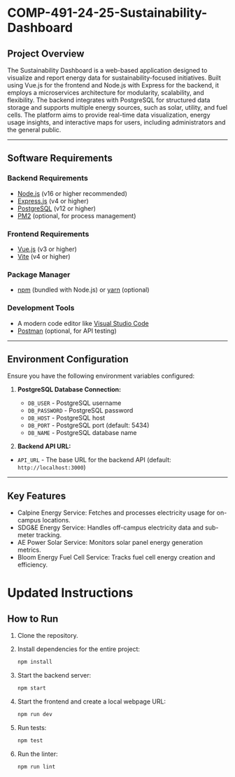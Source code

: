 # COMP-491-24-25-Sustainability-Dashboard

## **Project Overview**
The Sustainability Dashboard is a web-based application designed to visualize and report energy data for sustainability-focused initiatives. Built using Vue.js for the frontend and Node.js with Express for the backend, it employs a microservices architecture for modularity, scalability, and flexibility. The backend integrates with PostgreSQL for structured data storage and supports multiple energy sources, such as solar, utility, and fuel cells. The platform aims to provide real-time data visualization, energy usage insights, and interactive maps for users, including administrators and the general public.

---

## **Software Requirements**

### **Backend Requirements**
- [Node.js](https://nodejs.org/) (v16 or higher recommended)
- [Express.js](https://expressjs.com/) (v4 or higher)
- [PostgreSQL](https://www.postgresql.org/) (v12 or higher)
- [PM2](https://pm2.keymetrics.io/) (optional, for process management)

### **Frontend Requirements**
- [Vue.js](https://vuejs.org/) (v3 or higher)
- [Vite](https://vitejs.dev/) (v4 or higher)
  
### **Package Manager**
- [npm](https://www.npmjs.com/) (bundled with Node.js) or [yarn](https://yarnpkg.com/) (optional)

### **Development Tools**
- A modern code editor like [Visual Studio Code](https://code.visualstudio.com/)
- [Postman](https://www.postman.com/) (optional, for API testing) 

---

## **Environment Configuration**
Ensure you have the following environment variables configured:

1. **PostgreSQL Database Connection:**
   - `DB_USER` - PostgreSQL username
   - `DB_PASSWORD` - PostgreSQL password
   - `DB_HOST` - PostgreSQL host
   - `DB_PORT` - PostgreSQL port (default: 5434)
   - `DB_NAME` - PostgreSQL database name
     
  2. **Backend API URL:**
   - `API_URL` - The base URL for the backend API (default: `http://localhost:3000`)

---

## **Key Features**

- Calpine Energy Service: Fetches and processes electricity usage for on-campus locations.
- SDG&E Energy Service: Handles off-campus electricity data and sub-meter tracking.
- AE Power Solar Service: Monitors solar panel energy generation metrics.
- Bloom Energy Fuel Cell Service: Tracks fuel cell energy creation and efficiency.

# Updated Instructions

## **How to Run**
1. Clone the repository.
2. Install dependencies for the entire project:

   ```bash
   npm install
   ```

3. Start the backend server:

   ```bash
   npm start
   ```

4. Start the frontend and create a local webpage URL:

   ```bash
   npm run dev
   ```

5. Run tests:

   ```bash
   npm test
   ```

6. Run the linter:

   ```bash
   npm run lint
   

